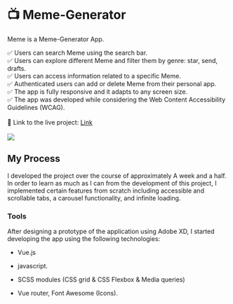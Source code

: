 ﻿# :tv: Meme-Generator

Meme is a Meme-Generator App.

✅ Users can search Meme using the search bar.  
✅ Users can explore different Meme and filter them by genre: star, send, drafts.  
✅ Users can access information related to a specific Meme.  
✅ Authenticated users can add or delete Meme from their personal app.  
✅ The app is fully responsive and it adapts to any screen size.  
✅ The app was developed while considering the Web Content Accessibility Guidelines (WCAG).  
<br/>
:link: Link to the live project: [Link](https://shonchassel.github.io/Appsus/#/)  
<br/>
<img src='meme-1'/>
<br/>

## My Process

I developed the project over the course of approximately A week and a half. In order to learn as much as I can from the development of this project, I implemented certain features from scratch including accessible and scrollable tabs, a carousel functionality, and infinite loading.

### Tools

After designing a prototype of the application using Adobe XD, I started developing the app using the following technologies:

- Vue.js 
- javascript.

- SCSS modules (CSS grid & CSS Flexbox & Media queries)
- Vue router, Font Awesome (Icons).
